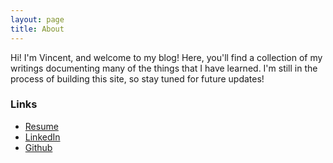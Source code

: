 ```yaml
---
layout: page
title: About
---
```


Hi! I'm Vincent, and welcome to my blog! Here, you'll find a collection of my writings documenting many of the things that I have learned. I'm still in the process of building this site, so stay tuned for future updates!

### Links
+ <a href="/assets/files/CV_Wei Sheng Hwang.pdf">Resume</a>
+ [LinkedIn](https://www.linkedin.com/in/wshwang/)
+ [Github](https://github.com/tnecniv22)


